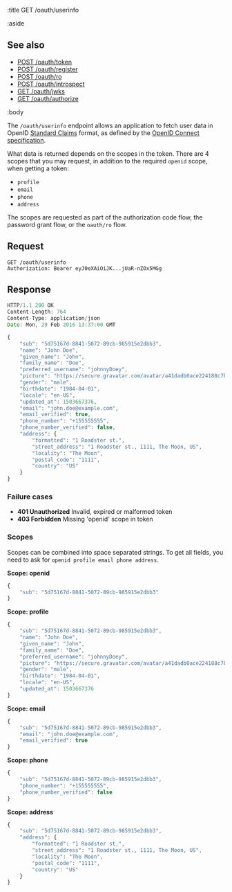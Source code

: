 :title GET /oauth/userinfo

:aside

## See also

* [POST /oauth/token](/oauth/token/)
* [POST /oauth/register](/oauth/register/)
* [POST /oauth/ro](/oauth/ro/)
* [POST /oauth/introspect](/oauth/introspect/)
* [GET /oauth/jwks](/oauth/jwks/)
* [GET /oauth/authorize](/oauth/authorize/)

:body

The `/oauth/userinfo` endpoint allows an application to fetch user data in
OpenID [Standard Claims](http://openid.net/specs/openid-connect-core-1_0.html#StandardClaims)
format, as defined by the [OpenID Connect specification](http://openid.net/specs/openid-connect-core-1_0.html).

What data is returned depends on the scopes in the token. There are 4 scopes that you may request, in addition to the
required `openid` scope, when getting a token:

* `profile`
* `email`
* `phone`
* `address`
 
The scopes are requested as part of the authorization code
flow, the password grant flow, or the `oauth/ro` flow.

## Request

```
GET /oauth/userinfo
Authorization: Bearer eyJ0eXAiOiJK...jUaR-nZOx5MGg
```

## Response

```js
HTTP/1.1 200 OK
Content-Length: 764
Content-Type: application/json
Date: Mon, 29 Feb 2016 13:37:00 GMT

{
    "sub": "5d75167d-8841-5072-89cb-985915e2dbb3",
    "name": "John Doe",
    "given_name": "John",
    "family_name": "Doe",
    "preferred_username": "johnnyDoey",
    "picture": "https://secure.gravatar.com/avatar/a41dadb0ace224188c7b830116dc2f5c?s=200",
    "gender": "male",
    "birthdate": "1984-04-01",
    "locale": "en-US",
    "updated_at": 1503667376,
    "email": "john.doe@example.com",
    "email_verified": true,
    "phone_number": "+155555555",
    "phone_number_verified": false,
    "address": {
        "formatted": "1 Roadster st.",
        "street_address": "1 Roadster st., 1111, The Moon, US",
        "locality": "The Moon",
        "postal_code": "1111",
        "country": "US"
    }
}
```

### Failure cases

* **401 Unauthorized** <span class="faded">Invalid, expired or malformed token</span>
* **403 Forbidden** <span class="faded">Missing 'openid' scope in token</span>

### Scopes

Scopes can be combined into space separated strings. To get all fields, you need to ask for
`openid profile email phone address`.

**Scope: openid**

```js
{
    "sub": "5d75167d-8841-5072-89cb-985915e2dbb3"
}
```

**Scope: profile**

```js
{
    "sub": "5d75167d-8841-5072-89cb-985915e2dbb3",
    "name": "John Doe",
    "given_name": "John",
    "family_name": "Doe",
    "preferred_username": "johnnyDoey",
    "picture": "https://secure.gravatar.com/avatar/a41dadb0ace224188c7b830116dc2f5c?s=200",
    "gender": "male",
    "birthdate": "1984-04-01",
    "locale": "en-US",
    "updated_at": 1503667376
}
```

**Scope: email**

```js
{
    "sub": "5d75167d-8841-5072-89cb-985915e2dbb3",
    "email": "john.doe@example.com",
    "email_verified": true
}
```

**Scope: phone**

```js
{
    "sub": "5d75167d-8841-5072-89cb-985915e2dbb3",
    "phone_number": "+155555555",
    "phone_number_verified": false
}
```

**Scope: address**

```js
{
    "sub": "5d75167d-8841-5072-89cb-985915e2dbb3",
    "address": {
        "formatted": "1 Roadster st.",
        "street_address": "1 Roadster st., 1111, The Moon, US",
        "locality": "The Moon",
        "postal_code": "1111",
        "country": "US"
    }
}
```

